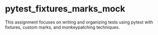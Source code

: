# pytest_fixtures_marks_mock
This assignment focuses on writing and organizing tests using pytest with fixtures, custom marks, and monkeypatching techniques. 
